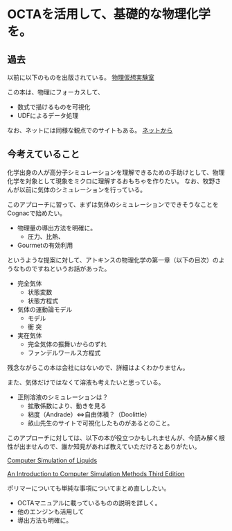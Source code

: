 # OCTAを活用して、基礎的な物理化学を。

## 過去

以前に以下のものを出版されている。
[物理仮想実験室](https://www.unp.or.jp/ISBN/ISBN4-8158-0481-8.html)

この本は、物理にフォーカスして、

* 数式で描けるものを可視化
* UDFによるデータ処理

なお、ネットには同様な観点でのサイトもある。
[ネットから](https://www.natural-science.or.jp/physics/)

## 今考えていること

化学出身の人が高分子シミュレーションを理解できるための手助けとして、物理化学を対象として現象をミクロに理解するおもちゃを作りたい。
なお、牧野さんが以前に気体のシミュレーションを行っている。

このアプローチに習って、まずは気体のシミュレーションでできそうなことをCognacで始めたい。

* 物理量の導出方法を明確に。
  * 圧力、比熱、
* Gourmetの有効利用

というような提案に対して、アトキンスの物理化学の第一章（以下の目次）のようなものですねというお話があった。

* 完全気体
  * 状態変数
  * 状態方程式
* 気体の運動論モデル
  * モデル
  * 衝 突
* 実在気体
  * 完全気体の振舞いからのずれ
  * ファンデルワールス方程式

残念ながらこの本は会社にはないので、詳細はよくわかりません。


また、気体だけではなくて溶液も考えたいと思っている。

* 正則溶液のシミュレーションは？
  * 拡散係数により、動きを見る
  * 粘度（Andrade）⇔自由体積？（Doolittle）
  * 畝山先生のサイトで可視化したものがあるとのこと。

このアプローチに対しては、以下の本が役立つかもしれませんが、今読み解く根性が出ませんので、誰か知見があれば教えていただけるとありがたい。

[Computer Simulation of Liquids](https://academic.oup.com/book/27866)

[An Introduction to Computer Simulation Methods Third Edition](https://www.compadre.org/osp/items/detail.cfm?ID=7375)

ポリマーについても単純な事項についてまとめ直ししたい。

* OCTAマニュアルに載っているものの説明を詳しく。
* 他のエンジンも活用して
* 導出方法も明確に。
  